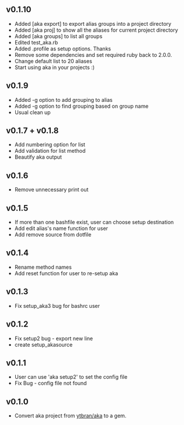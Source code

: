 ## v0.1.10
* Added [aka export] to export alias groups into a project directory
* Added [aka proj] to show all the aliases for current project directory
* Added [aka groups] to list all groups
* Edited test_aka.rb
* Added .profile as setup options. Thanks
* Remove some dependencies and set required ruby back to 2.0.0.
* Change default list to 20 aliases
* Start using aka in your projects :)

## v0.1.9
* Added -g option to add grouping to alias
* Added -g option to find grouping based on group name
* Usual clean up

## v0.1.7 + v0.1.8
* Add numbering option for list
* Add validation for list method
* Beautify aka output

## v0.1.6

* Remove unnecessary print out

## v0.1.5

* If more than one bashfile exist, user can choose setup destination
* Add edit alias's name function for user
* Add remove source from dotfile

## v0.1.4

* Rename method names
* Add reset function for user to re-setup aka

## v0.1.3

* Fix setup_aka3 bug for bashrc user

## v0.1.2

* Fix setup2 bug - export new line
* create setup_akasource

## v0.1.1

* User can use 'aka setup2' to set the config file
* Fix Bug - config file not found

## v0.1.0

* Convert aka project from [ytbran/aka](https://github.com/ytbryan/aka) to a gem.

